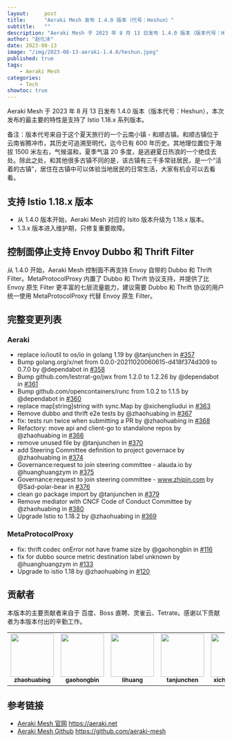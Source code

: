 ```yaml
---
layout:     post
title:      "Aeraki Mesh 发布 1.4.0 版本（代号：Heshun）"
subtitle:   ""
description: "Aeraki Mesh 于 2023 年 8 月 13 日发布 1.4.0 版本（版本代号：Heshun），本次发布的最主要的特性是支持了 Istio 1.18.x 系列版本。"
author: "赵化冰"
date: 2023-08-13
image: "/img/2023-08-13-aeraki-1.4.0/heshun.jpeg"
published: true
tags:
    - Aeraki Mesh
categories:
    - Tech
showtoc: true
---
```


Aeraki Mesh 于 2023 年 8 月 13 日发布 1.4.0 版本（版本代号：Heshun），本次发布的最主要的特性是支持了 Istio 1.18.x 系列版本。

备注：版本代号来自于这个夏天旅行的一个云南小镇 - 和顺古镇。和顺古镇位于云南省腾冲市，其历史可追溯至明代，迄今已有 600 年历史。其地理位置位于海拔 1500 米左右，气候温和，夏季气温 20 多度，是逃避夏日热浪的一个绝佳去处。除此之处，和其他很多古镇不同的是，该古镇有三千多常驻居民，是一个“活着的古镇”，居住在古镇中可以体验当地居民的日常生活，大家有机会可以去看看。

## 支持 Istio 1.18.x 版本

* 从 1.4.0 版本开始，Aeraki Mesh 对应的 Isito 版本升级为 1.18.x 版本。
* 1.3.x 版本进入维护期，只修复重要故障。

## 控制面停止支持 Envoy Dubbo 和 Thrift Filter

从 1.4.0 开始，Aeraki Mesh 控制面不再支持 Envoy 自带的 Dubbo 和 Thrift Filter。MetaProtocolProxy 内置了 Dubbo 和 Thrift 协议支持，并提供了比 Envoy 原生 Filter 更丰富的七层流量能力，建议需要 Dubbo 和 Thrift 协议的用户统一使用 MetaProtocolProxy 代替 Envoy 原生 Filter。

## 完整变更列表

### Aeraki

* replace io/ioutil to os/io in golang 1.19 by @tanjunchen in [#357](https://github.com/aeraki-mesh/aeraki/pull/357)
* Bump golang.org/x/net from 0.0.0-20211020060615-d418f374d309 to 0.7.0 by @dependabot in [#358](https://github.com/aeraki-mesh/aeraki/pull/358)
* Bump github.com/lestrrat-go/jwx from 1.2.0 to 1.2.26 by @dependabot in [#361](https://github.com/aeraki-mesh/aeraki/pull/361)
* Bump github.com/opencontainers/runc from 1.0.2 to 1.1.5 by @dependabot in [#360](https://github.com/aeraki-mesh/aeraki/pull/360)
* replace map[string]string with sync.Map by @xichengliudui in [#363](https://github.com/aeraki-mesh/aeraki/pull/363)
* Remove dubbo and thrift e2e tests by @zhaohuabing in [#367](https://github.com/aeraki-mesh/aeraki/pull/367)
* fix: tests run twice when submitting a PR by @zhaohuabing in [#368](https://github.com/aeraki-mesh/aeraki/pull/368)
* Refactory: move api and client-go to standalone repos by @zhaohuabing in [#366](https://github.com/aeraki-mesh/aeraki/pull/366)
* remove unused file by @tanjunchen in [#370](https://github.com/aeraki-mesh/aeraki/pull/370)
* add Steering Committee definition to project governace by @zhaohuabing in [#374](https://github.com/aeraki-mesh/aeraki/pull/374)
* Governance:request to join steering committee - alauda.io by @huanghuangzym in [#375](https://github.com/aeraki-mesh/aeraki/pull/375)
* Governance:request to join steering committee - www.zhipin.com by @Sad-polar-bear in [#376](https://github.com/aeraki-mesh/aeraki/pull/376)
* clean go package import by @tanjunchen in [#379](https://github.com/aeraki-mesh/aeraki/pull/379)
* Remove mediator with CNCF Code of Conduct Committee by @zhaohuabing in [#380](https://github.com/aeraki-mesh/aeraki/pull/380)
* Upgrade Istio to 1.18.2 by @zhaohuabing in [#369](https://github.com/aeraki-mesh/aeraki/pull/369)

### MetaProtocolProxy
* fix: thrift codec onError not have frame size by @gaohongbin in [#116]( https://github.com/aeraki-mesh/meta-protocol-proxy/pull/116)
* fix for dubbo source metric destination label unknown by @huanghuangzym in [#133](https://github.com/aeraki-mesh/meta-protocol-proxy/pull/113)
* Upgrade to istio 1.18 by @zhaohuabing in [#120](https://github.com/aeraki-mesh/meta-protocol-proxy/pull/120)

## 贡献者

本版本的主要贡献者来自于 百度、Boss 直聘、灵雀云、Tetrate。感谢以下贡献者为本版本付出的辛勤工作。

<table>
  <tbody>
    <tr>
      <td align="center" valign="top" width="16.66%"><a href="https://github.com/zhaohuabing"><img src="https://avatars.githubusercontent.com/u/1321762?v=3?s=100" width="100px;" /><br /><sub><b>zhaohuabing</b></sub></a><br /></td>
      <td align="center" valign="top" width="16.66%"><a href="https://github.com/gaohongbin"><img src="https://avatars.githubusercontent.com/u/14954292?v=3?s=100" width="100px;" /><br /><sub><b>gaohongbin</b></sub></a><br /></td>
      <td align="center" valign="top" width="16.66%"><a href="https://github.com/huanghuangzym"><img src="https://avatars.githubusercontent.com/u/15240576?v=3?s=100" width="100px;" /><br /><sub><b>lihuang</b></sub></a><br /></td>
      <td align="center" valign="top" width="16.66%"><a href="https://github.com/tanjunchen"><img src="https://avatars.githubusercontent.com/u/19339970?v=3?s=100" width="100px;" /><br /><sub><b>tanjunchen</b></sub></a><br /></td>
      <td align="center" valign="top" width="16.66%"><a href="https://github.com/xichengliudui"><img src="https://avatars.githubusercontent.com/u/40875627?v=3?s=100" width="100px;" /><br /><sub><b>xichengliudui</b></sub></a><br /></td>
    </tr>
  </tbody>
</table>

## 参考链接
- [Aeraki Mesh 官网](https://aeraki.net) https://aeraki.net
- [Aeraki Mesh Github](https://github.com/aeraki-mesh) https://github.com/aeraki-mesh